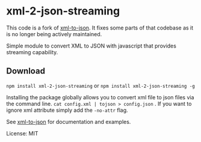 # xml-2-json-streaming

This code is a fork of [xml-to-json](https://github.com/alabianca/xml-to-json). It fixes some parts of that codebase as it is no longer being actively maintained.

Simple module to convert XML to JSON with javascript that provides streaming capability.

## Download
`npm install xml-2-json-streaming` or `npm install xml-2-json-streaming -g`

Installing the package globally allows you to convert xml file to json files via the command line.
`cat config.xml | tojson > config.json` . If you want to ignore xml attribute simply add the `-no-attr` flag.

See [xml-to-json](https://github.com/alabianca/xml-to-json) for documentation and examples.


License: MIT

